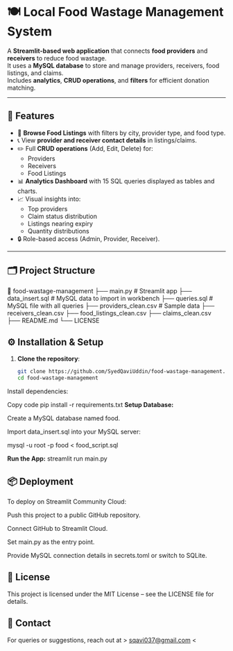 # 🍽️ Local Food Wastage Management System

A **Streamlit-based web application** that connects **food providers** and **receivers** to reduce food wastage.  
It uses a **MySQL database** to store and manage providers, receivers, food listings, and claims.  
Includes **analytics**, **CRUD operations**, and **filters** for efficient donation matching.

---

## 🚀 Features
- 📌 **Browse Food Listings** with filters by city, provider type, and food type.
- 📞 View **provider and receiver contact details** in listings/claims.
- ✏️ Full **CRUD operations** (Add, Edit, Delete) for:
  - Providers
  - Receivers
  - Food Listings
- 📊 **Analytics Dashboard** with 15 SQL queries displayed as tables and charts.
- 📈 Visual insights into:
  - Top providers
  - Claim status distribution
  - Listings nearing expiry
  - Quantity distributions
- 🔒 Role-based access (Admin, Provider, Receiver).

---

## 🗂️ Project Structure
📁 food-wastage-management
├── main.py # Streamlit app
├── data_insert.sql # MySQL data to import in workbench
├── queries.sql # MySQL file with all queries
├── providers_clean.csv # Sample data
├── receivers_clean.csv
├── food_listings_clean.csv
├── claims_clean.csv
├── README.md
└── LICENSE


## ⚙️ Installation & Setup
1. **Clone the repository**:
   ```bash
   git clone https://github.com/SyedQaviUddin/food-wastage-management.git
   cd food-wastage-management
Install dependencies:

Copy code
pip install -r requirements.txt
**Setup Database:**

Create a MySQL database named food.

Import data_insert.sql into your MySQL server:


mysql -u root -p food < food_script.sql

**Run the App:**
streamlit run main.py



## 📦 Deployment
To deploy on Streamlit Community Cloud:

Push this project to a public GitHub repository.

Connect GitHub to Streamlit Cloud.

Set main.py as the entry point.

Provide MySQL connection details in secrets.toml or switch to SQLite.


## 📜 License
This project is licensed under the MIT License – see the LICENSE file for details.



## 📧 Contact
For queries or suggestions, reach out at  > sqavi037@gmail.com <
